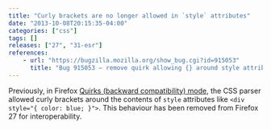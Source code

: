```yaml
---
title: "Curly brackets are no longer allowed in `style` attributes"
date: "2013-10-08T20:15:35-04:00"
categories: ["css"]
tags: []
releases: ["27", "31-esr"]
references:
    - url: "https://bugzilla.mozilla.org/show_bug.cgi?id=915053"
      title: "Bug 915053 – remove quirk allowing {} around style attribute"
---
```

Previously, in Firefox [Quirks (backward compatibility) mode](https://developer.mozilla.org/docs/Mozilla_Quirks_Mode_Behavior), the CSS parser allowed curly brackets around the contents of `style` attributes like `<div style="{ color: blue; }">`. This behaviour has been removed from Firefox 27 for interoperability.
